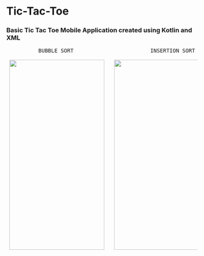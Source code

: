 # Tic-Tac-Toe
### Basic Tic Tac Toe Mobile Application created using Kotlin and XML

<pre>
          BUBBLE SORT                        INSERTION SORT                      SELECTION SORT   
          
 <img src="https://github.com/Shwetank14/Tic-Tac-Toe/screens/Img1.gpg" width="250" height="500" />   <img src="https://github.com/Shwetank14/Tic-Tac-Toe/screens/Img2.gpg" width="250" height="500" />  <img src="https://github.com/Shwetank14/Tic-Tac-Toe/screens/Img3.gpg" width="250" height="500" />
 
 </pre>
